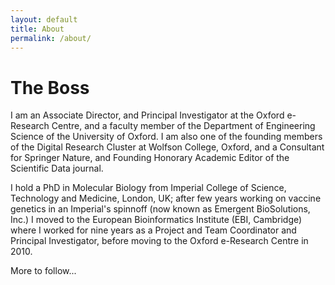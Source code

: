 ```yaml
---
layout: default
title: About
permalink: /about/
---
```


# The Boss

I am an Associate Director, and Principal Investigator at the Oxford e-Research Centre, and a faculty member of the
Department of Engineering Science of the University of Oxford. I am also one of the founding members of the Digital
Research Cluster at Wolfson College, Oxford, and a Consultant for Springer Nature, and Founding Honorary Academic
Editor of the Scientific Data journal.

I hold a PhD in Molecular Biology from Imperial College of Science, Technology and Medicine, London, UK; after few
years working on vaccine genetics in an Imperial's spinnoff (now known as Emergent BioSolutions, Inc.) I moved to the
European Bioinformatics Institute (EBI, Cambridge) where I worked for nine years as a Project and Team Coordinator
and Principal Investigator, before moving to the Oxford e-Research Centre in 2010.

More to follow...

